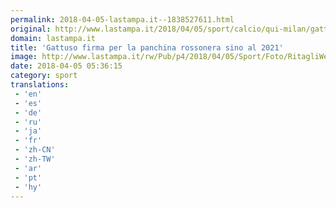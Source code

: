 ```yaml
---
permalink: 2018-04-05-lastampa.it--1838527611.html
original: http://www.lastampa.it/2018/04/05/sport/calcio/qui-milan/gattuso-firma-per-la-panchina-rossonera-sino-al-ckcbYqIuPHYB5Pd0S2diLN/pagina.html
domain: lastampa.it
title: 'Gattuso firma per la panchina rossonera sino al 2021'
image: http://www.lastampa.it/rw/Pub/p4/2018/04/05/Sport/Foto/RitagliWeb/f067eaaa-3890-11e8-a5f9-ac7e7227f5ac_b7e49ed238a65396eca2756602bae82f-klQH-U1110268198078IKI-1024x576%40LaStampa.it.jpg
date: 2018-04-05 05:36:15
category: sport
translations: 
 - 'en'
 - 'es'
 - 'de'
 - 'ru'
 - 'ja'
 - 'fr'
 - 'zh-CN'
 - 'zh-TW'
 - 'ar'
 - 'pt'
 - 'hy'
---
```


